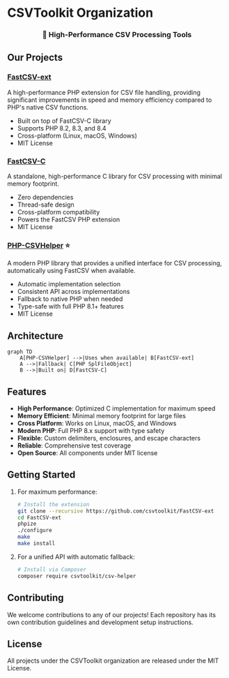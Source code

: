 # CSVToolkit Organization

<div align="center">
  <h3>🚀 High-Performance CSV Processing Tools</h3>
</div>

## Our Projects

### [FastCSV-ext](https://github.com/csvtoolkit/FastCSV-ext)
A high-performance PHP extension for CSV file handling, providing significant improvements in speed and memory efficiency compared to PHP's native CSV functions.
- Built on top of FastCSV-C library
- Supports PHP 8.2, 8.3, and 8.4
- Cross-platform (Linux, macOS, Windows)
- MIT License

### [FastCSV-C](https://github.com/csvtoolkit/FastCSV-C)
A standalone, high-performance C library for CSV processing with minimal memory footprint.
- Zero dependencies
- Thread-safe design
- Cross-platform compatibility
- Powers the FastCSV PHP extension
- MIT License

### [PHP-CSVHelper](https://github.com/csvtoolkit/PHP-CSVHelper) ⭐
A modern PHP library that provides a unified interface for CSV processing, automatically using FastCSV when available.
- Automatic implementation selection
- Consistent API across implementations
- Fallback to native PHP when needed
- Type-safe with full PHP 8.1+ features
- MIT License

## Architecture

```mermaid
graph TD
    A[PHP-CSVHelper] -->|Uses when available| B[FastCSV-ext]
    A -->|Fallback| C[PHP SplFileObject]
    B -->|Built on| D[FastCSV-C]
```

## Features

- **High Performance**: Optimized C implementation for maximum speed
- **Memory Efficient**: Minimal memory footprint for large files
- **Cross Platform**: Works on Linux, macOS, and Windows
- **Modern PHP**: Full PHP 8.x support with type safety
- **Flexible**: Custom delimiters, enclosures, and escape characters
- **Reliable**: Comprehensive test coverage
- **Open Source**: All components under MIT license

## Getting Started

1. For maximum performance:
   ```bash
   # Install the extension
   git clone --recursive https://github.com/csvtoolkit/FastCSV-ext
   cd FastCSV-ext
   phpize
   ./configure
   make
   make install
   ```

2. For a unified API with automatic fallback:
   ```bash
   # Install via Composer
   composer require csvtoolkit/csv-helper
   ```

## Contributing

We welcome contributions to any of our projects! Each repository has its own contribution guidelines and development setup instructions.

## License

All projects under the CSVToolkit organization are released under the MIT License. 
